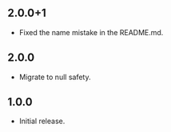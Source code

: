 ## 2.0.0+1

- Fixed the name mistake in the README.md.

## 2.0.0

- Migrate to null safety.

## 1.0.0

- Initial release.
